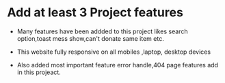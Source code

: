 # Add at least 3 Project features

- Many features have been addded to this project likes search option,toast mess show,can't donate same item etc.

- This website fully responsive on all mobiles ,laptop, desktop devices

- Also added most important feature error handle,404 page features add in this projeact.
